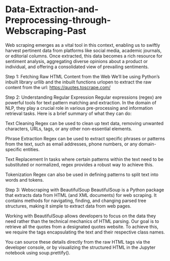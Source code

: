 # Data-Extraction-and-Preprocessing-through-Webscraping-Past

Web scraping emerges as a vital tool in this context, enabling us to swiftly harvest pertinent data from platforms like social media, academic journals, or editorial columns. Once extracted, this data becomes a rich resource for sentiment analysis, aggregating diverse opinions about a product or individual, and offering a consolidated view of prevailing sentiments.

Step 1: Fetching Raw HTML Content from the Web
We’ll be using Python’s inbuilt library urllib and the inbuilt functions urlopen to extract the raw content from the url: https://quotes.toscrape.com/

Step 2:
Understanding Regular Expression
Regular expressions (regex) are powerful tools for text pattern matching and extraction. In the domain of NLP, they play a crucial role in various pre-processing and information retrieval tasks. Here is a brief summary of what they can do:

Text Cleaning
Regex can be used to clean up text data, removing unwanted characters, URLs, tags, or any other non-essential elements.

Phrase Extraction
Regex can be used to extract specific phrases or patterns from the text, such as email addresses, phone numbers, or any domain-specific entities.

Text Replacement
In tasks where certain patterns within the text need to be substituted or normalized, regex provides a robust way to achieve this.

Tokenization
Regex can also be used in defining patterns to split text into words and tokens.

Step 3:
Webscraping with BeautifulSoup
BeautifulSoup is a Python package that extracts data from HTML (and XML documents) for web scraping. It contains methods for navigating, finding, and changing parsed tree structures, making it simple to extract data from web pages.

Working with BeautifulSoup allows developers to focus on the data they need rather than the technical mechanics of HTML parsing.
Our goal is to retrieve all the quotes from a designated quotes website. To achieve this, we require the tags encapsulating the text and their respective class names.

You can source these details directly from the raw HTML tags via the developer console, or by visualizing the structured HTML in the Jupyter notebook using soup.prettify().

